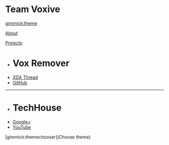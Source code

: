 <!--
  -- Name of your wiki
  -- Do NOT remove the leading `#` character.
  -->

# Team Voxive


<!--
  -- Default theme
  -- (Read: http://dynalon.github.io/mdwiki/#!customizing.md#Theme_chooser)
  -->

[gimmick:theme](journal)


<!--
  -- Navigation
  -- (Read: http://dynalon.github.io/mdwiki/#!quickstart.md#Adding_a_navigation)
  -->

[About](pages/about.md)

[Projects]()

  * # Vox Remover
  * [XDA Thread][1]
  * [GitHub][2]
  - - - -
  * # TechHouse
  * [Google+][3]
  * [YouTube][4]

[1]: http://forum.xda-developers.com/android/apps-games/tool-vox-remover-t2870264
[2]: https://github.com/TeamVoxive/vox_remover
[3]: https://plus.google.com/116782453922961382111
[4]: https://www.youtube.com/channel/UCQ1ZMKS4fnIWqXS5ao9TaYA

<!--
  -- Change the Language
  -- Could be useful when there's more than one language wiki.
  -->

<!--
[Change the Language]()

  * [English (United States)](/en_US/)
  * [English (United Kingdom)](/en_GB/)
  * [Italian](/it/)
-->

<!--
  -- Let the user choose a theme
  -- (Read: http://dynalon.github.io/mdwiki/#!quickstart.md#Adding_a_navigation)
  -->

[gimmick:themechooser](Choose theme)
